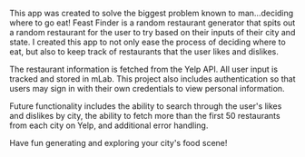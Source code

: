 This app was created to solve the biggest problem known to man...deciding where to go eat! Feast Finder is a random restaurant generator that spits out a random restaurant for the user to try based on their inputs of their city and state. I created this app to not only ease the process of deciding where to eat, but also to keep track of restaurants that the user likes and dislikes.

The restaurant information is fetched from the Yelp API. All user input is tracked and stored in mLab. This project also includes authentication so that users may sign in with their own credentials to view personal information.

Future functionality includes the ability to search through the user's likes and dislikes by city, the ability to fetch more than the first 50 restaurants from each city on Yelp, and additional error handling.

Have fun generating and exploring your city's food scene!
